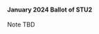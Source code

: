 <div class="documentation-note" markdown="1">

####  January 2024 Ballot of STU2

Note TBD
  
</div><!-- documentation-note -->